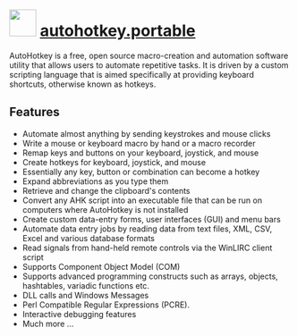 # <img src="https://cdn.jsdelivr.net/gh/chocolatey-community/chocolatey-packages@edba4a5849ff756e767cba86641bea97ff5721fe/icons/autohotkey.png" width="48" height="48"/> [autohotkey.portable](https://chocolatey.org/packages/autohotkey.portable)

AutoHotkey is a free, open source macro-creation and automation software utility that allows users to automate repetitive tasks. It is driven by a custom scripting language that is aimed specifically at providing keyboard shortcuts, otherwise known as hotkeys.

## Features

- Automate almost anything by sending keystrokes and mouse clicks
- Write a mouse or keyboard macro by hand or a macro recorder
- Remap keys and buttons on your keyboard, joystick, and mouse
- Create hotkeys for keyboard, joystick, and mouse
- Essentially any key, button or combination can become a hotkey
- Expand abbreviations as you type them
- Retrieve and change the clipboard's contents
- Convert any AHK script into an executable file that can be run on computers where AutoHotkey is not installed
- Create custom data-entry forms, user interfaces (GUI) and menu bars
- Automate data entry jobs by reading data from text files, XML, CSV, Excel and various database formats
- Read signals from hand-held remote controls via the WinLIRC client script
- Supports Component Object Model (COM)
- Supports advanced programming constructs such as arrays, objects, hashtables, variadic functions etc.
- DLL calls and Windows Messages
- Perl Compatible Regular Expressions (PCRE).
- Interactive debugging features
- Much more ...
